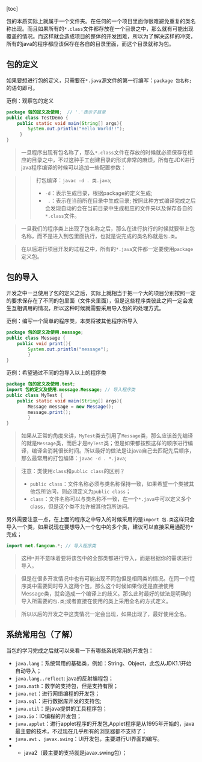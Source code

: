 [toc]

包的本质实际上就属于一个文件夹。在任何的一个项目里面你很难避免重复的类名称出现。而且如果所有的`*.class`文件都存放在一个目录之中，那么就有可能出现覆盖的情况。而这样就会造成项目的整体的开发困难，所以为了解决这样的冲突，所有的java的程序都应该保存在各自的目录里面，而这个目录就称为包。

## 包的定义

如果要想进行包的定义，只需要在`*.java`源文件的第一行编写：`package 包名称;`的语句即可。

范例：观察包的定义

```java
package 包的定义及使用;  // '.'表示子目录
public class TestDemo {
    public static void main(String[] args){
        System.out.println("Hello World!!");   
     }
}
```

> 一旦程序出现有包名称了，那么`*.class`文件在存放的时候就必须保存在相应的目录之中，不过这种手工创建目录的形式非常的麻烦，所有在JDK进行java程序编译的时候可以追加一些配置参数：

> > 打包编译：`javac -d . 类.java`;
> > -  `-d`：表示生成目录，根据package的定义生成;
> > - ` .`：表示在当前所在目录中生成目录;
> > 按照此种方式编译完成之后会发现自动的会在当前目录中生成相应的文件夹以及保存各自的`*.class`文件。

> 一旦我们的程序类上出现了包名称之后，那么在进行执行的时候就要带上包名称，而不是进入到包里面执行，也就是说完成的类名称就是`包.类`。

> 在以后进行项目开发的过程之中，所有的`*.java`文件都一定要使用`package`定义包。

## 包的导入

开发之中一旦使用了包的定义之后，实际上就相当于把一个大的项目分别按照一定的要求保存在了不同的包里面（文件夹里面），但是这些程序类彼此之间一定会发生互相调用的情况，所以这种时候就需要采用导入包的的处理方式。

范例：编写一个简单的程序类，本类将被其他程序所导入

```java
package 包的定义及使用.message;
public class Message {
    public void print(){
        System.out.println("message");   
        }
}
```

范例：希望通过不同的包导入以上的程序类

```java
package 包的定义及使用.test;
import 包的定义及使用.message.Message; // 导入程序类
public class MyTest {
    public static void main(String[] args){
        Message message = new Message();
        message.print();   
        }
}
```

> 如果从正常的角度来讲，`MyTest`类去引用了`Message`类，那么应该首先编译的就是`Message`类，而后才是`MyTest`类；但是如果都按照这样的顺序进行编译，编译会消耗很长时间。所以最好的做法是让java自己去匹配先后顺序，那么最常用的打包编译：`javac -d . *.java`; 

> 注意：类使用`class`和`public class`的区别？
> - `public class`：文件名称必须与类名称保持一致，如果希望一个类被其他包所访问，则必须定义为`public class`；
> - `class`：文件名称可以与类名称不一致，在一个`*.java`中可以定义多个class，但是这个类不允许被其他包所访问。

另外需要注意一点，在上面的程序之中导入的时候采用的是`import 包.类`这样只会导入一个类，如果说现在要想导入一个包中的多个类，建议可以直接采用通配符`*`完成；

```java
import net.fangcun.*; // 导入程序类
```

> 这种`*`并不意味着要将该包中的全部类都进行导入，而是根据你的需求进行导入。

> 但是在很多开发情况中也有可能出现不同包但是相同类的情况。在同一个程序类中需要同时导入这两个包，那么这个时候如果你还是直接使用Message类，就会造成一个编译上的歧义。那么此时最好的做法是明确的导入所需要的`包.类`;或者直接在使用的类上采用全名的方式定义。

> 所以以后的开发之中这类情况一定会出现，如果出现了，最好使用全名。

## 系统常用包（了解）

当包的学习完成之后就可以来看一下有哪些系统常用的开发包：

- `java.lang`：系统常用的基础类，例如：String、Object，此包从JDK1.1开始自动导入；
- `java.lang..reflect`: java的反射编程包；
- `java.math`：数学的支持包，但是支持有限；
- `java.net`：进行网络编程的开发包；
- `java.sql`：进行数据库开发的支持包;
- `java.util`：是java提供的工具程序包；
- `java.io`：IO编程的开发包；
- `java.applet`：进行applet程序的开发包,Applet程序是从1995年开始的，java最主要的技术，不过现在几乎所有的浏览器都不支持了；
- `java.awt` 、`javax.swing`：UI开发包，主要进行UI界面的编写。
- - java2（最主要的支持就是javax.swing包）； 
